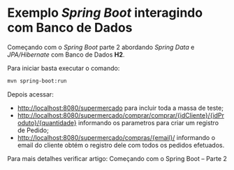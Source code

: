# Exemplo _Spring Boot_ interagindo com Banco de Dados

Começando com o _Spring Boot_ parte 2 abordando _Spring Data_ e _JPA/Hibernate_ com Banco de Dados __H2__.

Para iniciar basta executar o comando:
```bash
mvn spring-boot:run
```

Depois acessar:
- [http://localhost:8080/supermercado](http://localhost:8080/supermercado) para incluir toda a massa de teste;
- [http://localhost:8080/supermercado/comprar/comprar/{idCliente}/{idProduto}/{quantidade}](http://localhost:8080/supermercado/comprar/comprar/{idCliente}/{idProduto}/{quantidade}) informando os parametros para criar um registro de Pedido;
- [http://localhost:8080/supermercado/compras/{email}/](http://localhost:8080/supermercado/compras/{email}/) informando o email do cliente obtém o registro dele com todos os pedidos efetuados.

Para mais detalhes verificar artigo: Começando com o Spring Boot – Parte 2
